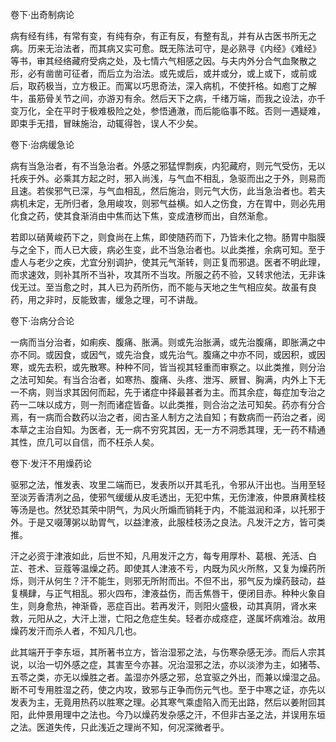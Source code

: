 卷下·出奇制病论

病有经有纬，有常有变，有纯有杂，有正有反，有整有乱，并有从古医书所无之病。历来无治法者，而其病又实可愈。既无陈法可守，是必熟寻《内经》《难经》等书，审其经络藏府受病之处，及七情六气相感之因。与夫内外分合气血聚散之形，必有凿凿可征者，而后立为治法。或先或后，或并或分，或上或下，或前或后，取药极当，立方极正。而寓以巧思奇法，深入病机，不使扞格。如庖丁之解牛，虽筋骨关节之间，亦游刃有余。然后天下之病，千绪万端，而我之设法，亦千变万化，全在平时于极难极险之处，参悟通澈，而后能临事不眩。否则一遇疑难，即束手无措，冒昧施治，动辄得咎，误人不少矣。

卷下·治病缓急论

病有当急治者，有不当急治者。外感之邪猛悍剽疾，内犯藏府，则元气受伤，无以托疾于外。必乘其方起之时，邪入尚浅，与气血不相乱，急驱而出之于外，则易而且速。若俟邪气已深，与气血相乱，然后施治，则元气大伤，此当急治者也。若夫病机未定，无所归者，急用峻攻，则邪气益横。如人之伤食，方在胃中，则必先用化食之药，使其食渐消由中焦而达下焦，变成渣秽而出，自然渐愈。

若即以硝黄峻药下之，则食尚在上焦，即使随药而下，乃皆未化之物。肠胃中脂膜与之全下，而人已大疲，病必生变，此不当急治者也。以此类推，余病可知。至于虚人与老少之疾，尤宜分别调护，使其元气渐转，则正复而邪退。医者不明此理，而求速效，则补其所不当补，攻其所不当攻。所服之药不验，又转求他法，无非诛伐无过。至当愈之时，其人已为药所伤，而不能与天地之生气相应矣。故虽有良药，用之非时，反能致害，缓急之理，可不讲哉。

卷下·治病分合论

一病而当分治者，如痢疾、腹痛、胀满。则或先治胀满，或先治腹痛，即胀满之中亦不同。或因食，或因气，或先治食，或先治气。腹痛之中亦不同，或因积，或因寒，或先去积，或先散寒。种种不同，皆当视其轻重而审察之。以此类推，则分治之法可知矣。有当合治者，如寒热、腹痛、头疼、泄泻、厥冒、胸满，内外上下无一不病，则当求其因何而起，先于诸症中择最甚者为主。而其余症，每症加专治之药一二味以成方，则一剂而诸症皆备。以此类推，则合治之法可知矣。药亦有分合焉，有一病而合数药以治之者，阅古圣人制方之法自知；有数病而一药治之者，阅本草之主治自知。为医者，无一病不穷究其因，无一方不洞悉其理，无一药不精通其性，庶几可以自信，而不枉杀人矣。

卷下·发汗不用燥药论

驱邪之法，惟发表、攻里二端而已，发表所以开其毛孔，令邪从汗出也。当用至轻至淡芳香清冽之品，使邪气缓缓从皮毛透出，无犯中焦，无伤津液，仲景麻黄桂枝等汤是也。然犹恐其荣中阴气，为风火所煽而销耗于内，不能滋润和泽，以托邪于外。于是又啜薄粥以助胃气，以益津液，此服桂枝汤之良法。凡发汗之方，皆可类推。

汗之必资于津液如此，后世不知，凡用发汗之方，每专用厚朴、葛根、羌活、白芷、苍术、豆蔻等温燥之药。即使其人津液不亏，内既为风火所熬，又复为燥药所烁，则汗从何生？汗不能生，则邪无所附而出。不但不出，邪气反为燥药鼓动，益复横肆，与正气相乱。邪火四布，津液益伤，而舌焦唇干，便闭目赤。种种火象自生，则身愈热，神渐昏，恶症百出。若再发汗，则阳火盛极，动其真阴，肾水来救，元阳从之，大汗上泄，亡阳之危症生矣。轻者亦成痉症，遂属坏病难治。故用燥药发汗而杀人者，不知凡几也。

此其端开于李东垣，其所著书立方，皆治湿邪之法，与伤寒杂感无涉。而后人宗其说，以治一切外感之症，其害至今亦甚。况治湿邪之法，亦以淡渗为主，如猪苓、五苓之类，亦无以燥胜之者。盖湿亦外感之邪，总宜驱之外出，而兼以燥湿之品。断不可专用胜湿之药，使之内攻，致邪与正争而伤元气也。至于中寒之证，亦先以发表为主，无竟用热药以胜寒之理。必其寒气乘虚陷入而无出路，然后以姜附回其阳，此仲景用理中之法也。今乃以燥药发杂感之汗，不但非古圣之法，并误用东垣之法。医道失传，只此浅近之理尚不知，何况深微者乎。


